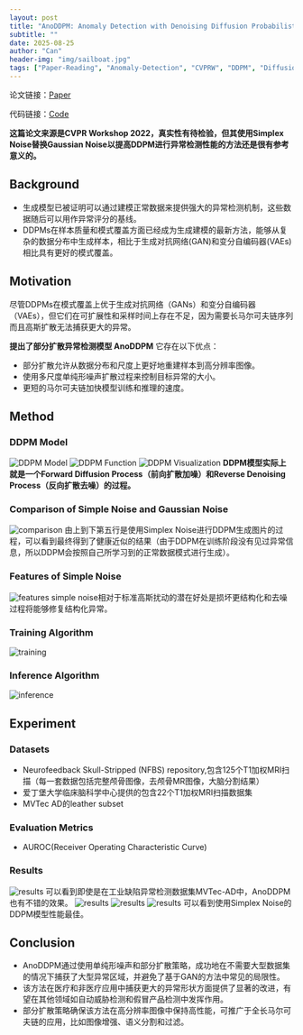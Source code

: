```yaml
---
layout: post
title: "AnoDDPM: Anomaly Detection with Denoising Diffusion Probabilistic Models using Simplex Noise"
subtitle: ""
date: 2025-08-25
author: "Can"
header-img: "img/sailboat.jpg"
tags: ["Paper-Reading", "Anomaly-Detection", "CVPRW", "DDPM", "Diffusion-Model"]
---
```


论文链接：[Paper](https://openaccess.thecvf.com/content/CVPR2022W/NTIRE/papers/Wyatt_AnoDDPM_Anomaly_Detection_With_Denoising_Diffusion_Probabilistic_Models_Using_Simplex_CVPRW_2022_paper.pdf)

代码链接：[Code](https://github.com/Julian-Wyatt/AnoDDPM)

**这篇论文来源是CVPR Workshop 2022，真实性有待检验，但其使用Simplex Noise替换Gaussian Noise以提高DDPM进行异常检测性能的方法还是很有参考意义的。**

## Background
* 生成模型已被证明可以通过建模正常数据来提供强大的异常检测机制，这些数据随后可以用作异常评分的基线。
* DDPMs在样本质量和模式覆盖方面已经成为生成建模的最新方法，能够从复杂的数据分布中生成样本，相比于生成对抗网络(GAN)和变分自编码器(VAEs)相比具有更好的模式覆盖。

## Motivation
尽管DDPMs在模式覆盖上优于生成对抗网络（GANs）和变分自编码器（VAEs），但它们在可扩展性和采样时间上存在不足，因为需要长马尔可夫链序列而且高斯扩散无法捕获更大的异常。 

**提出了部分扩散异常检测模型 AnoDDPM**
它存在以下优点：
* 部分扩散允许从数据分布和尺度上更好地重建样本到高分辨率图像。
* 使用多尺度单纯形噪声扩散过程来控制目标异常的大小。
* 更短的马尔可夫链加快模型训练和推理的速度。

## Method
### DDPM Model
![DDPM Model](\img\in-post\image-pjgz.png)
![DDPM Function](\img\in-post\image-thlp.png)
![DDPM Visualization](\img\in-post\image-pczb.png)
**DDPM模型实际上就是一个Forward Diffusion Process（前向扩散加噪）和Reverse Denoising Process（反向扩散去噪）的过程。**
### Comparison of Simple Noise and Gaussian Noise
![comparison](\img\in-post\image-ajku.png)
由上到下第五行是使用Simplex Noise进行DDPM生成图片的过程，可以看到最终得到了健康近似的结果（由于DDPM在训练阶段没有见过异常信息，所以DDPM会按照自己所学习到的正常数据模式进行生成）。
### Features of Simple Noise
![features](\img\in-post\image-jvvx.png)
simple noise相对于标准高斯扰动的潜在好处是损坏更结构化和去噪过程将能够修复结构化异常。
### Training Algorithm
![training](\img\in-post\image-tqym.png)
### Inference Algorithm
![inference](\img\in-post\image-bkku.png)

## Experiment
### Datasets
* Neurofeedback Skull-Stripped (NFBS) repository,包含125个T1加权MRI扫描（每一套数据包括完整颅骨图像，去颅骨MR图像，大脑分割结果）
* 爱丁堡大学临床脑科学中心提供的包含22个T1加权MRI扫描数据集
* MVTec AD的leather subset

### Evaluation Metrics
* AUROC(Receiver Operating Characteristic Curve)

### Results
![results](\img\in-post\image-clhf.png)
可以看到即使是在工业缺陷异常检测数据集MVTec-AD中，AnoDDPM也有不错的效果。
![results](\img\in-post\image-pxkz.png)
![results](\img\in-post\image-pzlq.png)
![results](\img\in-post\image-lnoq.png)
可以看到使用Simplex Noise的DDPM模型性能最佳。

## Conclusion
* AnoDDPM通过使用单纯形噪声和部分扩散策略，成功地在不需要大型数据集的情况下捕获了大型异常区域，并避免了基于GAN的方法中常见的局限性。
* 该方法在医疗和非医疗应用中捕获更大的异常形状方面提供了显著的改进，有望在其他领域如自动威胁检测和假冒产品检测中发挥作用。
* 部分扩散策略确保该方法在高分辨率图像中保持高性能，可推广于全长马尔可夫链的应用，比如图像增强、语义分割和过滤。
